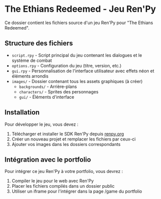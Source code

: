 # The Ethians Redeemed - Jeu Ren'Py

Ce dossier contient les fichiers source d'un jeu Ren'Py pour "The Ethians Redeemed".

## Structure des fichiers

- `script.rpy` - Script principal du jeu contenant les dialogues et le système de combat
- `options.rpy` - Configuration du jeu (titre, version, etc.)
- `gui.rpy` - Personnalisation de l'interface utilisateur avec effets néon et éléments arrondis
- `images/` - Dossier contenant tous les assets graphiques (à créer)
  - `backgrounds/` - Arrière-plans
  - `characters/` - Sprites des personnages
  - `gui/` - Éléments d'interface

## Installation

Pour développer le jeu, vous devez :

1. Télécharger et installer le SDK Ren'Py depuis [renpy.org](https://www.renpy.org/)
2. Créer un nouveau projet et remplacer les fichiers par ceux-ci
3. Ajouter vos images dans les dossiers correspondants

## Intégration avec le portfolio

Pour intégrer ce jeu Ren'Py à votre portfolio, vous devrez :

1. Compiler le jeu pour le web avec Ren'Py
2. Placer les fichiers compilés dans un dossier public
3. Utiliser un iframe pour l'intégrer dans la page /game du portfolio
